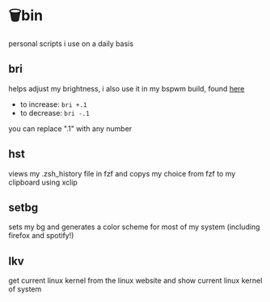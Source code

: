 # 🗑bin
personal scripts i use on a daily basis

## bri
helps adjust my brightness, i also use it in my bspwm build, found [here](https://github.com/crue-ton/dotfiles)
- to increase: `bri +.1`
- to decrease: `bri -.1`

you can replace ".1" with any number

## hst
views my .zsh_history file in fzf and copys my choice from fzf to my clipboard using xclip

## setbg
sets my bg and generates a color scheme for most of my system (including firefox and spotify!)

## lkv
get current linux kernel from the linux website and show current linux kernel of system
